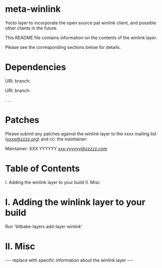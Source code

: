 # meta-winlink
Yocto layer to incorporate the open source pat winlink client, and possible other clients in the future.

This README file contains information on the contents of the winlink layer.

Please see the corresponding sections below for details.

Dependencies
============

  URI: <first dependency>
  branch: <branch name>

  URI: <second dependency>
  branch: <branch name>

  .
  .
  .

Patches
=======

Please submit any patches against the winlink layer to the xxxx mailing list (xxxx@zzzz.org)
and cc: the maintainer:

Maintainer: XXX YYYYYY <xxx.yyyyyy@zzzzz.com>

Table of Contents
=================

  I. Adding the winlink layer to your build
 II. Misc


I. Adding the winlink layer to your build
=================================================

Run 'bitbake-layers add-layer winlink'

II. Misc
========

--- replace with specific information about the winlink layer ---
